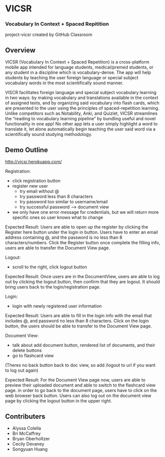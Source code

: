# VICSR
### Vocabulary In Context + Spaced Repitition
project-vicsr created by GitHub Classroom

## Overview
VICSR (Vocabulary In Context + Spaced Repetition) is a cross-platform mobile app intended for language students, medical/premed students, or any student in a discipline which is vocabulary-dense. The app will help students by teaching the user foreign language or special subject vocabulary words in the most scientifically sound manner. 

VISCR facilitates foreign language and special subject vocabulary learning in two ways: by making vocabulary and translations available in the context of assigned texts, and by organizing said vocabulary into flash cards, which are presented to the user using the principles of spaced-repetition learning. Unlike competitors such as Notability, Anki, and Quizlet, VICSR streamlines the “reading to vocabulary learning pipeline” by bundling useful and novel functionality in one app! No other app lets a user simply highlight a word to translate it, let alone automatically begin teaching the user said word via a scientifically sound studying methodology. 

## Demo Outline

http://vicsr.herokuapp.com/

Registration: 
- click registration button
- register new user
    - try email without @
    - try password less than 8 characters
    - try password too similar to username/email
    - try successful password —> document view
- we only have one error message for credentials, but we will return more specific ones so user knows what to change

Expected Result: Users are able to open up the register by clicking the Register here button under the login in button. Users have to enter an email address containing @, and the password is no less than 8 characters/numbers. Click the Register button once complete the filling info, users are able to transfer the Document View page.

Logout:
- scroll to the right, click logout button

Expected Result: Once users are in the DocumentView, users are able to log out by clicking the logout button, then confirm that they are logout. It should bring users back to the login/registration page. 

Login: 
- login with newly registered user information

Expected Result: Users are able to fill in the login info with the email that includes @, and password no less than 8 characters. Click on the login button, the users should be able to transfer to the Document View page.

Document View:
- talk about add document button, rendered list of documents, and their delete buttons
- go to flashcard view

(Theres no back button back to doc view, so add /logout to url if you want to log out again) 

Expected Result: For the Document View page now, users are able to preview their uploaded document and able to switch to the flashcard view page. in order to go back to the document page, users have to click on the web browser back button. Users can also log out on the document view page by clicking the logout button in the upper right. 

## Contributers
* Alyssa Colella
* Bri McCaffrey
* Bryan Oberholtzer
* Cecily Devaney
* Songyuan Huang
